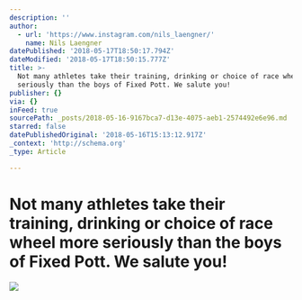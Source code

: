 ```yaml
---
description: ''
author:
  - url: 'https://www.instagram.com/nils_laengner/'
    name: Nils Laengner
datePublished: '2018-05-17T18:50:17.794Z'
dateModified: '2018-05-17T18:50:15.777Z'
title: >-
  Not many athletes take their training, drinking or choice of race wheel more
  seriously than the boys of Fixed Pott. We salute you!
publisher: {}
via: {}
inFeed: true
sourcePath: _posts/2018-05-16-9167bca7-d13e-4075-aeb1-2574492e6e96.md
starred: false
datePublishedOriginal: '2018-05-16T15:13:12.917Z'
_context: 'http://schema.org'
_type: Article

---
```

# Not many athletes take their training, drinking or choice of race wheel more seriously than the boys of Fixed Pott. We salute you!
![](https://the-grid-user-content.s3-us-west-2.amazonaws.com/e3aab974-c82e-44b2-8d2c-fcf1ee65b98e.jpg)